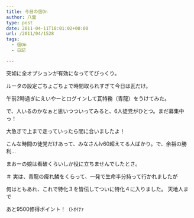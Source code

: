 ```yaml
---
title: 今日の信On
author: 八雲
type: post
date: 2011-04-11T18:01:02+00:00
url: /2011/04/1528
tags:
  - 信On
  - 日記

---
```

突如に全オプションが有効になっててびっくり。
  
ルータの設定ごちょごちょで時間取られすぎて今日は瓦だけ。
  
午前2時過ぎにえいやーとログインして瓦特務（青龍）をうけてみた。
  
で、人いるのかなぁと思いつついってみると、6人徒党がひとつ。まだ募集中っ！
  
大急ぎで上まで走っていったら間に合いましたよ！
  
こんな時間の徒党だけあって、みなさんlv60超えてる人ばかり。で、余裕の勝利…
  
まおーの娘は看破くらいしか役に立ちませんでしたとさ。
  
＃ 実は、青龍の痺れ鱗をくらって、一発で生命半分持って行かれましたが

何はともあれ、これで特化３を皆伝してついに特化４に入りました。 天地人まで
  
あと9500修得ポイント！（ﾄｵｲﾅｧ
